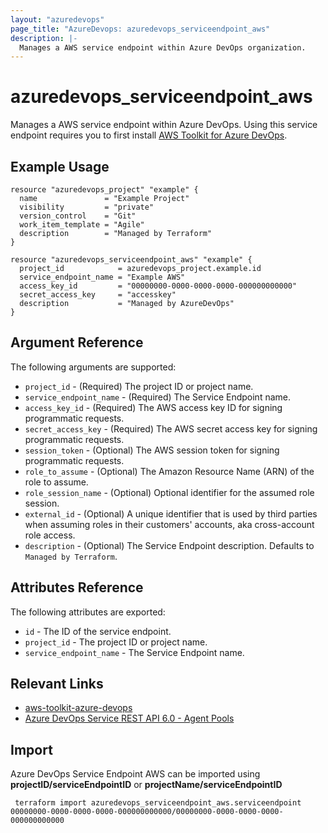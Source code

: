 ```yaml
---
layout: "azuredevops"
page_title: "AzureDevops: azuredevops_serviceendpoint_aws"
description: |-
  Manages a AWS service endpoint within Azure DevOps organization.
---
```


# azuredevops_serviceendpoint_aws
Manages a AWS service endpoint within Azure DevOps. Using this service endpoint requires you to first install [AWS Toolkit for Azure DevOps](https://marketplace.visualstudio.com/items?itemName=AmazonWebServices.aws-vsts-tools).

## Example Usage

```hcl
resource "azuredevops_project" "example" {
  name               = "Example Project"
  visibility         = "private"
  version_control    = "Git"
  work_item_template = "Agile"
  description        = "Managed by Terraform"
}

resource "azuredevops_serviceendpoint_aws" "example" {
  project_id            = azuredevops_project.example.id
  service_endpoint_name = "Example AWS"
  access_key_id         = "00000000-0000-0000-0000-000000000000"
  secret_access_key     = "accesskey"
  description           = "Managed by AzureDevOps"
}
```

## Argument Reference

The following arguments are supported:

* `project_id` - (Required) The project ID or project name.
* `service_endpoint_name` - (Required) The Service Endpoint name.
* `access_key_id` - (Required) The AWS access key ID for signing programmatic requests.
* `secret_access_key` - (Required) The AWS secret access key for signing programmatic requests.
* `session_token` - (Optional) The AWS session token for signing programmatic requests.
* `role_to_assume` - (Optional) The Amazon Resource Name (ARN) of the role to assume.
* `role_session_name` - (Optional) Optional identifier for the assumed role session.
* `external_id` - (Optional) A unique identifier that is used by third parties when assuming roles in their customers' accounts, aka cross-account role access.
* `description` - (Optional) The Service Endpoint description. Defaults to `Managed by Terraform`.

## Attributes Reference

The following attributes are exported:

* `id` - The ID of the service endpoint.
* `project_id` - The project ID or project name.
* `service_endpoint_name` - The Service Endpoint name.

## Relevant Links
* [aws-toolkit-azure-devops](https://github.com/aws/aws-toolkit-azure-devops)
* [Azure DevOps Service REST API 6.0 - Agent Pools](https://docs.microsoft.com/en-us/rest/api/azure/devops/serviceendpoint/endpoints?view=azure-devops-rest-6.0)

## Import
Azure DevOps Service Endpoint AWS can be imported using **projectID/serviceEndpointID** or **projectName/serviceEndpointID**

```
 terraform import azuredevops_serviceendpoint_aws.serviceendpoint 00000000-0000-0000-0000-000000000000/00000000-0000-0000-0000-000000000000
```
